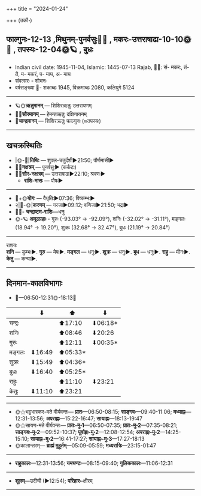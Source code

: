 +++
title = "2024-01-24"

+++
(उकौ॰)
## फाल्गुनः-12-13  ,मिथुनम्-पुनर्वसुः🌛🌌  ,  मकरः-उत्तराषाढा-10-10🌞🌌  ,  तपस्यः-12-04🌞🪐  , बुधः
- Indian civil date: 1945-11-04, Islamic: 1445-07-13 Rajab, 🌌🌞: सं- मकरः, तं- तै, म- मकरं, प- माघ, अ- माघ
- संवत्सरः - शोभनः
- वर्षसङ्ख्या 🌛- शकाब्दः 1945, विक्रमाब्दः 2080, कलियुगे 5124
___________________
- 🪐🌞**ऋतुमानम्** — शिशिरऋतुः उत्तरायणम्
- 🌌🌞**सौरमानम्** — हेमन्तऋतुः दक्षिणायनम्
- 🌛**चान्द्रमानम्** — शिशिरऋतुः फाल्गुनः (≈तपस्यः)
___________________


## खचक्रस्थितिः
- |🌞-🌛|**तिथिः** — शुक्ल-चतुर्दशी►21:50; पौर्णमासी►  
- 🌌🌛**नक्षत्रम्** — पुनर्वसुः► (कर्कटः)  
- 🌌🌞**सौर-नक्षत्रम्** — उत्तराषाढा►22:10; श्रवणः►  
  - **राशि-मासः** — पौषः► 
___________________
- 🌛+🌞**योगः** — वैधृतिः►07:36; विष्कम्भः►  
- २|🌛-🌞|**करणम्** — गरजा►09:12; वणिजा►21:50; भद्रा►  
- 🌌🌛- **चन्द्राष्टम-राशिः**—धनुः  
- 🌞-🪐 **अमूढग्रहाः** - गुरुः (-93.03° → -92.09°), शनिः (-32.02° → -31.11°), मङ्गलः (18.94° → 19.20°), शुक्रः (32.68° → 32.47°), बुधः (21.19° → 20.84°)
___________________
राशयः  
**शनि** — कुम्भः►. **गुरु** — मेषः►. **मङ्गल** — धनुः►. **शुक्र** — धनुः►. **बुध** — धनुः►. **राहु** — मीनः►. **केतु** — कन्या►. 
___________________


## दिनमान-कालविभागाः
- 🌅—06:50-12:31🌞-18:13🌇  

|      |⬇     |⬆     |⬇     |
|------|-----|-----|------|
|चन्द्रः|     |⬆17:10 |⬇06:18*|
|शनिः   |     |⬆08:46 |⬇20:26 |
|गुरुः  |     |⬆12:11 |⬇00:35*|
|मङ्गलः |⬇16:49 |⬆05:33*|     |
|शुक्रः |⬇15:49 |⬆04:36*|     |
|बुधः   |⬇16:40 |⬆05:25*|     |
|राहुः  |     |⬆11:10 |⬇23:21 |
|केतुः  |⬇11:10 |⬆23:21 |     |
___________________
- 🌞⚝भट्टभास्कर-मते वीर्यवन्तः— **प्रातः**—06:50-08:15; **साङ्गवः**—09:40-11:06; **मध्याह्नः**—12:31-13:56; **अपराह्णः**—15:22-16:47; **सायाह्नः**—18:13-19:47  
- 🌞⚝सायण-मते वीर्यवन्तः— **प्रातः-मु॰1**—06:50-07:35; **प्रातः-मु॰2**—07:35-08:21; **साङ्गवः-मु॰2**—09:52-10:37; **पूर्वाह्णः-मु॰2**—12:08-12:54; **अपराह्णः-मु॰2**—14:25-15:10; **सायाह्नः-मु॰2**—16:41-17:27; **सायाह्नः-मु॰3**—17:27-18:13  
- 🌞कालान्तरम्— **ब्राह्मं मुहूर्तम्**—05:09-05:59; **मध्यरात्रिः**—23:15-01:47  
___________________
- **राहुकालः**—12:31-13:56; **यमघण्टः**—08:15-09:40; **गुलिककालः**—11:06-12:31  
___________________
- **शूलम्**—उदीची (►12:54); **परिहारः**–क्षीरम्  
___________________
